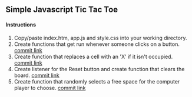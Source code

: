 ## Simple Javascript Tic Tac Toe

#### Instructions
1. Copy/paste index.htm, app.js and style.css into your working directory.
2. Create functions that get run whenever someone clicks on a button. [commit link](https://github.com/rogergraves/tictactoe/commit/d136c276c8084ea0867f2b713e8af9c70d7630ef)
3. Create function that replaces a cell with an 'X' if it isn't occupied. [commit link](https://github.com/rogergraves/tictactoe/commit/b9932462f400e7bd832385378044ee1bc7e7e288)
4. Create listener for the Reset button and create function that clears the board. [commit link](https://github.com/rogergraves/tictactoe/commit/0232de53571ad7ed98b90e7c7129b850022b7432)
5. Create function that randomly selects a free space for the computer player to choose. [commit link](https://github.com/rogergraves/tictactoe/commit/2579a455463c43aed6337897c26f67fc57a2c42b)
